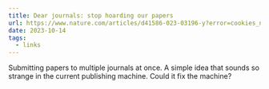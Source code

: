 ```yaml
---
title: Dear journals: stop hoarding our papers
url: https://www.nature.com/articles/d41586-023-03196-y?error=cookies_not_supported&code=7aa8635c-ce21-4fc4-aa1d-7895b099efe5
date: 2023-10-14
tags:
  - links
---
```


Submitting papers to multiple journals at once. A simple idea that sounds so strange in the current publishing machine. Could it fix the machine?
